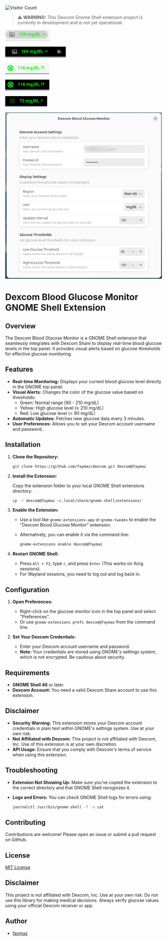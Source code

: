 ![Visitor Count](https://visitor-badge.laobi.icu/badge?page_id=faymaz.dexcom)
> ⚠️ **WARNING:** This Dexcom Gnome Shell extension project is currently in development and is not yet operational.

![Dexcom Gnome Shell - 1](img/Dexcom_1.png)

![Dexcom Gnome Shell - 2](img/Dexcom_2.png)

![Dexcom Gnome Shell - 3](img/Dexcom_3.png)

![Dexcom Gnome Shell - 4](img/Dexcom_4.png)

![Dexcom Gnome Shell - 5](img/Dexcom_5.png)

![Dexcom - Configuration Menu](img/Dexcom_config_menu.png)

# Dexcom Blood Glucose Monitor GNOME Shell Extension

## Overview

The Dexcom Blood Glucose Monitor is a GNOME Shell extension that seamlessly integrates with Dexcom Share to display real-time blood glucose levels in the top panel. It provides visual alerts based on glucose thresholds for effective glucose monitoring.

## Features

- **Real-time Monitoring:** Displays your current blood glucose level directly in the GNOME top panel.
- **Visual Alerts:** Changes the color of the glucose value based on thresholds:
  - Green: Normal range (90 - 210 mg/dL)
  - Yellow: High glucose level (≥ 210 mg/dL)
  - Red: Low glucose level (< 90 mg/dL)
- **Automatic Updates:** Fetches new glucose data every 3 minutes.
- **User Preferences:** Allows you to set your Dexcom account username and password.

## Installation

1. **Clone the Repository:**

   ```bash
   git clone https://github.com/faymaz/dexcom.git dexcom@faymaz
   ```

2. **Install the Extension:**

   Copy the extension folder to your local GNOME Shell extensions directory:

   ```bash
   cp -r dexcom@faymaz ~/.local/share/gnome-shell/extensions/
   ```

3. **Enable the Extension:**

   - Use a tool like `gnome-extensions-app` or `gnome-tweaks` to enable the "Dexcom Blood Glucose Monitor" extension.
   - Alternatively, you can enable it via the command line:

     ```bash
     gnome-extensions enable dexcom@faymaz
     ```

4. **Restart GNOME Shell:**

   - Press `Alt + F2`, type `r`, and press `Enter` (This works on Xorg sessions).
   - For Wayland sessions, you need to log out and log back in.

## Configuration

1. **Open Preferences:**

   - Right-click on the glucose monitor icon in the top panel and select "Preferences".
   - Or use `gnome-extensions prefs dexcom@faymaz` from the command line.

2. **Set Your Dexcom Credentials:**

   - Enter your Dexcom account username and password.
   - **Note:** Your credentials are stored using GNOME's settings system, which is not encrypted. Be cautious about security.

## Requirements

- **GNOME Shell 46** or later.
- **Dexcom Account:** You need a valid Dexcom Share account to use this extension.

## Disclaimer

- **Security Warning:** This extension stores your Dexcom account credentials in plain text within GNOME's settings system. Use at your own risk.
- **Not Affiliated with Dexcom:** This project is not affiliated with Dexcom, Inc. Use of this extension is at your own discretion.
- **API Usage:** Ensure that you comply with Dexcom's terms of service when using this extension.

## Troubleshooting

- **Extension Not Showing Up:** Make sure you've copied the extension to the correct directory and that GNOME Shell recognizes it.
- **Logs and Errors:** You can check GNOME Shell logs for errors using:

  ```bash
  journalctl /usr/bin/gnome-shell -f -o cat
  ```

## Contributing

Contributions are welcome! Please open an issue or submit a pull request on GitHub.

## License

[MIT License](LICENSE)

## Disclaimer

This project is not affiliated with Dexcom, Inc. Use at your own risk. Do not use this library for making medical decisions. Always verify glucose values using your official Dexcom receiver or app.

## Author

- [faymaz](https://github.com/faymaz)

